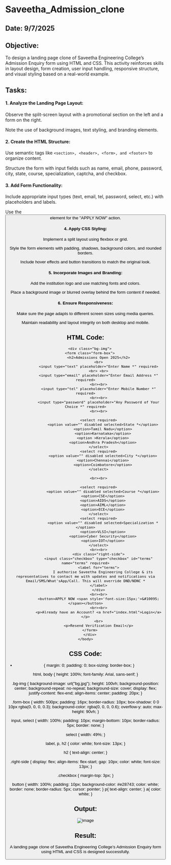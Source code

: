 # Saveetha_Admission_clone
## Date: 9/7/2025

## Objective:
To design a landing page clone of Saveetha Engineering College’s Admission Enquiry form using HTML and CSS. This activity reinforces skills in layout design, form creation, user input handling, responsive structure, and visual styling based on a real-world example.

## Tasks:
#### 1. Analyze the Landing Page Layout:
Observe the split-screen layout with a promotional section on the left and a form on the right.

Note the use of background images, text styling, and branding elements.

#### 2. Create the HTML Structure:
Use semantic tags like ```<section>, <header>, <form>, and <footer>``` to organize content.

Structure the form with input fields such as name, email, phone, password, city, state, course, specialization, captcha, and checkbox.

#### 3. Add Form Functionality:
Include appropriate input types (text, email, tel, password, select, etc.) with placeholders and labels.

Use the <button> element for the "APPLY NOW" action.

#### 4. Apply CSS Styling:
Implement a split layout using flexbox or grid.

Style the form elements with padding, shadows, background colors, and rounded borders.

Include hover effects and button transitions to match the original look.

#### 5. Incorporate Images and Branding:
Add the institution logo and use matching fonts and colors.

Place a background image or blurred overlay behind the form content if needed.

#### 6. Ensure Responsiveness:
Make sure the page adapts to different screen sizes using media queries.

Maintain readability and layout integrity on both desktop and mobile.

## HTML Code:
<!DOCTYPE html>
<html>
    <head>
        <title>Saveetha Engineering College</title>
        <link rel="stylesheet" type="text/css" href="style.css">
    </head>
    <body>

        <div class="bg-img">
        <form class="form-box">
                <h2>Admissions Open 2025</h2>
                <br>
                <input type="text" placeholder="Enter Name *" required>
                <br> <br>
                <input type="email" placeholder="Enter Email Address *" required>
                <br><br>
                <input type="tel" placeholder="Enter Mobile Number *" required>
                <br><br>
                <input type="password" placeholder="Any Password of Your Choice *" required>
                <br><br>
                
                <select required>
                    <option value="" disabled selected>State *</option>
                    <option>Tamil Nadu</option>
                    <option>Karnataka</option>
                    <option >Kerala</option>
                    <option>Andhra Pradesh</option>
                </select>
                <select required>
                    <option value="" disabled selected>City *</option>
                    <option>Chennai</option>
                    <option>Coimbatore</option>
                </select>
                
                <br><br>
                
                <select required>
                    <option value="" disabled selected>Course *</option>
                    <option>CSE</option>
                    <option>AIDS</option>
                    <option>AIML</option>
                    <option>ECE</option>
                </select>
                <select required>
                    <option value="" disabled selected>Specialization *</option>
                    <option>VLSI</option>
                    <option>Cyber Security</option>
                    <option>IOT</option>
                </select>
                <br><br>
                <div class="right-side">
                <input class="checkbox" type="checkbox" id="terms" name="terms" required>
                <label for="terms">
                    I authorise Saveetha Engineering College & its representatives to contact me with updates and notifications via Email/SMS/What'sApp/Call. This will override DND/NDNC *
                </label>
                </div>
                <br><br>
                <button>APPLY NOW <span style='font-size:15px;'>&#10095;</span></button>
                <br><br>
                <p>Already have an Account? <a href="index.html">Login</a></p>
                <br>
                <p>Resend Verification Email</p>
        </form>
        </div>
    </body>
</html>

## CSS Code:
* {
  margin: 0;
  padding: 0;
  box-sizing: border-box;
}

html, body {
  height: 100%;
  font-family: Arial, sans-serif;
}

.bg-img {
  background-image: url("bg.jpg");
  height: 100vh;
  background-position: center;
  background-repeat: no-repeat;
  background-size: cover;
  display: flex;
  justify-content: flex-end;
  align-items: center;
  padding: 20px;
}

.form-box {
  width: 500px;
  padding: 16px;
  border-radius: 10px;
  box-shadow: 0 0 10px rgba(0, 0, 0, 0.3);
  background-color: rgba(0, 0, 0, 0.6); 
  overflow-y: auto;
  max-height: 90vh; 
}

input, select {
  width: 100%;
  padding: 10px;
  margin-bottom: 10px;
  border-radius: 5px;
  border: none;
}

select {
  width: 49%;
}

label, p, h2 {
  color: white;
  font-size: 13px;
}

h2 {
  text-align: center;
}

.right-side {
  display: flex;
  align-items: flex-start;
  gap: 10px;
  color: white;
  font-size: 13px;
}

.checkbox {
  margin-top: 3px;
}

button {
  width: 100%;
  padding: 10px;
  background-color: #e28743;
  color: white;
  border: none;
  border-radius: 5px;
  cursor: pointer;
}
p{
  text-align: center;
}
a{
  color: white;
}
## Output:
![image](https://github.com/user-attachments/assets/e6630822-7e20-4665-b057-6d1527970cd8)

## Result:
A landing page clone of Saveetha Engineering College’s Admission Enquiry form using HTML and CSS is designed successfully.
